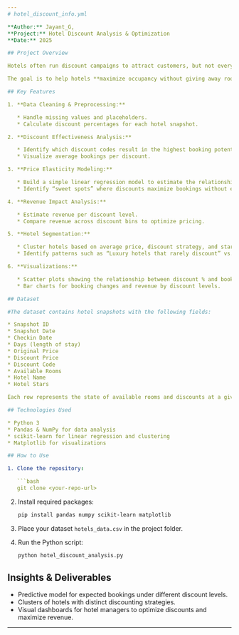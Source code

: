 ```yaml
---  
# hotel_discount_info.yml

**Author:** Jayant_G,
**Project:** Hotel Discount Analysis & Optimization
**Date:** 2025

## Project Overview

Hotels often run discount campaigns to attract customers, but not every discount strategy is effective. Some discounts boost room bookings, while others reduce revenue without increasing occupancy. This project analyzes hotel reservation snapshots to identify the most effective discount strategies across different hotels, dates, and star ratings.

The goal is to help hotels **maximize occupancy without giving away rooms too cheaply**, optimize revenue, and understand how different types of hotels respond to discounts.

## Key Features

1. **Data Cleaning & Preprocessing:**

   * Handle missing values and placeholders.
   * Calculate discount percentages for each hotel snapshot.

2. **Discount Effectiveness Analysis:**

   * Identify which discount codes result in the highest booking potential.
   * Visualize average bookings per discount.

3. **Price Elasticity Modeling:**

   * Build a simple linear regression model to estimate the relationship between discount percentage and bookings.
   * Identify “sweet spots” where discounts maximize bookings without excessive revenue loss.

4. **Revenue Impact Analysis:**

   * Estimate revenue per discount level.
   * Compare revenue across discount bins to optimize pricing.

5. **Hotel Segmentation:**

   * Cluster hotels based on average price, discount strategy, and star ratings.
   * Identify patterns such as “Luxury hotels that rarely discount” vs. “Mid-range hotels that aggressively discount.”

6. **Visualizations:**

   * Scatter plots showing the relationship between discount % and booking changes.
   * Bar charts for booking changes and revenue by discount levels.

## Dataset

#The dataset contains hotel snapshots with the following fields:

* Snapshot ID
* Snapshot Date
* Checkin Date
* Days (length of stay)
* Original Price
* Discount Price
* Discount Code
* Available Rooms
* Hotel Name
* Hotel Stars

Each row represents the state of available rooms and discounts at a given snapshot.

## Technologies Used

* Python 3
* Pandas & NumPy for data analysis
* scikit-learn for linear regression and clustering
* Matplotlib for visualizations

## How to Use

1. Clone the repository:

   ```bash
   git clone <your-repo-url>
   ```
2. Install required packages:

   ```bash
   pip install pandas numpy scikit-learn matplotlib
   ```
3. Place your dataset `hotels_data.csv` in the project folder.
4. Run the Python script:

   ```bash
   python hotel_discount_analysis.py
   ```

## Insights & Deliverables

* Predictive model for expected bookings under different discount levels.
* Clusters of hotels with distinct discounting strategies.
* Visual dashboards for hotel managers to optimize discounts and maximize revenue.

---
```


